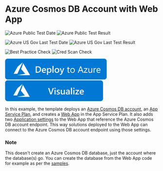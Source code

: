 # Azure Cosmos DB Account with Web App

![Azure Public Test Date](https://azurequickstartsservice.blob.core.windows.net/badges/201-documentdb-webapp/PublicLastTestDate.svg)
![Azure Public Test Result](https://azurequickstartsservice.blob.core.windows.net/badges/201-documentdb-webapp/PublicDeployment.svg)

![Azure US Gov Last Test Date](https://azurequickstartsservice.blob.core.windows.net/badges/201-documentdb-webapp/FairfaxLastTestDate.svg)
![Azure US Gov Last Test Result](https://azurequickstartsservice.blob.core.windows.net/badges/201-documentdb-webapp/FairfaxDeployment.svg)

![Best Practice Check](https://azurequickstartsservice.blob.core.windows.net/badges/201-documentdb-webapp/BestPracticeResult.svg)
![Cred Scan Check](https://azurequickstartsservice.blob.core.windows.net/badges/201-documentdb-webapp/CredScanResult.svg)

[![Deploy To Azure](https://raw.githubusercontent.com/Azure/azure-quickstart-templates/master/1-CONTRIBUTION-GUIDE/images/deploytoazure.svg?sanitize=true)]("https://portal.azure.com/#create/Microsoft.Template/uri/https%3A%2F%2Fraw.githubusercontent.com%2FAzure%2Fazure-quickstart-templates%2Fmaster%2F201-documentdb-webapp%2Fazuredeploy.json")
[![Visualize](https://raw.githubusercontent.com/Azure/azure-quickstart-templates/master/1-CONTRIBUTION-GUIDE/images/visualizebutton.svg?sanitize=true)]("http://armviz.io/#/?load=https%3A%2F%2Fraw.githubusercontent.com%2FAzure%2Fazure-quickstart-templates%2Fmaster%2F201-documentdb-webapp%2Fazuredeploy.json")

In this example, the template deploys an
[Azure Cosmos DB account](https://azure.microsoft.com/en-us/documentation/articles/documentdb-introduction/#what-is-azure-documentdb),
an
[App Service Plan](https://azure.microsoft.com/en-us/documentation/articles/azure-web-sites-web-hosting-plans-in-depth-overview/),
and creates a
[Web App](https://azure.microsoft.com/en-us/documentation/articles/app-service-web-overview/)
in the App Service Plan. It also adds two
[Application settings](https://azure.microsoft.com/en-us/documentation/articles/web-sites-configure/)
to the Web App that reference the Azure Cosmos DB account endpoint. This way
solutions deployed to the Web App can connect to the Azure Cosmos DB account
endpoint using those settings.

### Note

This doesn't create an Azure Cosmos DB database, just the account where the
database(s) go. You can create the database from the Web App code for example as
per the [samples](https://github.com/Azure?utf8=%E2%9C%93&query=documentdb).
